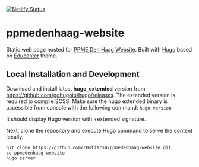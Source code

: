 [![Netlify Status](https://api.netlify.com/api/v1/badges/d380d91c-c330-4cc0-9087-3cebed2c3d10/deploy-status)](https://app.netlify.com/sites/ppmedenhaag/deploys)

# ppmedenhaag-website

Static web page hosted for [PPME Den Haag Website](https://www.ppmedenhaag.nl).
Built with [Hugo](https://www.gohugo.io) based on [Educenter](https://github.com/themefisher/educenter-hugo) theme.


## Local Installation and Development

Download and install latest **hugo_extended** version from https://github.com/gohugoio/hugo/releases. The extended version is required to compile SCSS.
Make sure the hugo extended binary is accessible from console with the following command:
`hugo version`

It should display Hugo version with +extended signature.

Next, clone the repository and execute Hugo command to serve the content locally.

```
git clone https://github.com/r0stiars0/ppmedenhaag-website.git
cd ppmedenhaag-website
hugo server
```